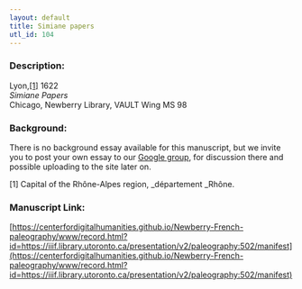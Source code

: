 ```yaml
---
layout: default
title: Simiane papers
utl_id: 104
---
```


### Description:

Lyon,<a id="_ftnref1">[[1]](#_ftn1)</a> 1622<br>
_Simiane Papers_<br>
Chicago, Newberry Library, VAULT Wing MS 98

### Background:

There is no background essay available for this manuscript, but we invite you to post your own essay to our [Google group](https://paleography.library.utoronto.ca/content/group-work), for discussion there and possible uploading to the site later on.

<a id="_ftn1">[1]</a> Capital of the Rhône-Alpes region, _département _Rhône. 

### Manuscript Link:

[https://centerfordigitalhumanities.github.io/Newberry-French-paleography/www/record.html?id=https://iiif.library.utoronto.ca/presentation/v2/paleography:502/manifest](https://centerfordigitalhumanities.github.io/Newberry-French-paleography/www/record.html?id=https://iiif.library.utoronto.ca/presentation/v2/paleography:502/manifest)
